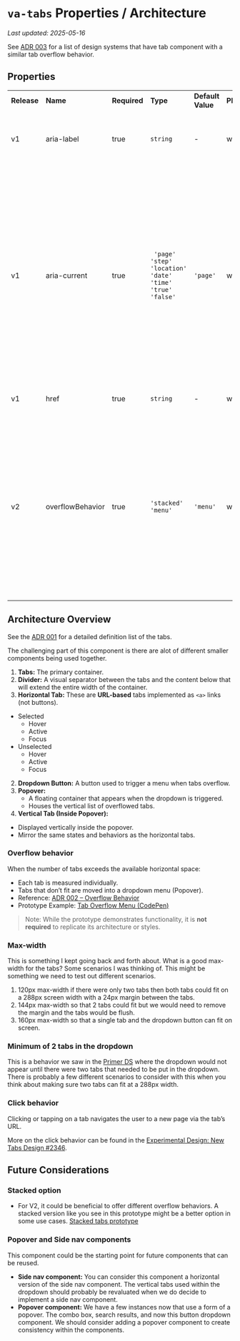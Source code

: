 # `va-tabs` Properties / Architecture
_Last updated: 2025-05-16_

See [ADR 003](https://github.com/department-of-veterans-affairs/va.gov-team/blob/master/products/design-system-forms-library/products/components/va-tabs/design-decisions.md#adr-003-tab-style-choices) for a list of design systems that have tab component with a similar tab overflow behavior.

## Properties

|             |          |              |          |                   |              |                                                        |
| ----------- | -------- | ------------ | -------- | ----------------- | ------------ | ---------------------------------------------------------------- |
| **Release** | **Name** | **Required** | **Type** | **Default Value** | **Platform** | **Description**                                                  |
| v1          | aria-label      | true        | `string` | -                 | web/mobile   | A unique name for the rendered nav landmark. |
| v1          | aria-current    | true        | ` 'page'  'step' 'location'  'date'  'time' 'true' 'false'` |  `'page'` |   web/mobile   |  Set aria-current to "page" to indicate that the item represents the current page. Set aria-current to "location" to indicate that the item represents the current location on a page. For more information about aria-current, see [MDN](https://developer.mozilla.org/en-US/docs/Web/Accessibility/ARIA/Reference/Attributes/aria-current). |
| v1          | href      | true         |  `string` |    -             |    web/mobile               |   The unique url used for each tab        |   
| v2         |  overflowBehavior  | true        |  `'stacked'` `'menu'` |  `'menu'`        |  web/mobile | Choose between the overflow behavior for the tabs. A `'stacked'` option will show all tabs in a single vertical column while the `'menu'` option will bundle all the extra tabs into a dropdown. |

## Architecture Overview

See the [ADR 001](https://github.com/department-of-veterans-affairs/va.gov-team/blob/master/products/design-system-forms-library/products/components/va-tabs/design-decisions.md#adr-001-tab-definitions) for a detailed definition list of the tabs.

The challenging part of this component is there are alot of different smaller components being used together. 
1. **Tabs:** The primary container.
2. **Divider:** A visual separator between the tabs and the content below that will extend the entire width of the container.
3. **Horizontal Tab:** These are **URL-based** tabs implemented as `<a>` links (not buttons).
  - Selected
    - Hover
    - Active
    - Focus 
  - Unselected
    - Hover
    - Active
    - Focus 
2. **Dropdown Button:** A button used to trigger a menu when tabs overflow.
3. **Popover:**
   - A floating container that appears when the dropdown is triggered.
   - Houses the vertical list of overflowed tabs.
4. **Vertical Tab (Inside Popover):**
  - Displayed vertically inside the popover.
  - Mirror the same states and behaviors as the horizontal tabs.

### Overflow behavior

When the number of tabs exceeds the available horizontal space:

- Each tab is measured individually.
- Tabs that don’t fit are moved into a dropdown menu (Popover).
- Reference: [ADR 002 – Overflow Behavior](https://github.com/department-of-veterans-affairs/va.gov-team/blob/master/products/design-system-forms-library/products/components/va-tabs/design-decisions.md#adr-002-behavior-when-tabs-overflow-off-the-screen)
- Prototype Example: [Tab Overflow Menu (CodePen)](https://codepen.io/babsdenney/pen/EaaYvQV)

> Note: While the prototype demonstrates functionality, it is **not required** to replicate its architecture or styles.

### Max-width
This is something I kept going back and forth about. What is a good max-width for the tabs? Some scenarios I was thinking of. This might be something we need to test out different scenarios.
1. 120px max-width if there were only two tabs then both tabs could fit on a 288px screen width with a 24px margin between the tabs.
2. 144px max-width so that 2 tabs could fit but we would need to remove the margin and the tabs would be flush.
3. 160px max-width so that a single tab and the dropdown button can fit on screen.

### Minimum of 2 tabs in the dropdown

This is a behavior we saw in the [Primer DS](https://primer.style/react/storybook/?path=/story/components-underlinenav-features--overflow-on-narrow-screen&globals=viewport:narrowScreen) where the dropdown would not appear until there were two tabs that needed to be put in the dropdown. There is probably a few different scenarios to consider with this when you think about making sure two tabs can fit at a 288px width. 

### Click behavior

Clicking or tapping on a tab navigates the user to a new page via the tab’s URL.

More on the click behavior can be found in the [Experimental Design: New Tabs Design #2346](https://github.com/department-of-veterans-affairs/vets-design-system-documentation/issues/2346).

## Future Considerations

### Stacked option
- For V2, it could be beneficial to offer different overflow behaviors. A stacked version like you see in this prototype might be a better option in some use cases. 
  [Stacked tabs prototype](https://codepen.io/babsdenney/pen/yyyBbYY)

### Popover and Side nav components
This component could be the starting point for future components that can be reused.
- **Side nav component:** You can consider this component a horizontal version of the side nav component. The vertical tabs used within the dropdown should probably be revaluated when we do decide to implement a side nav component. 
- **Popover component:** We have a few instances now that use a form of a popover. The combo box, search results, and now this button dropdown component. We should consider adding a popover component to create consistency within the components.
